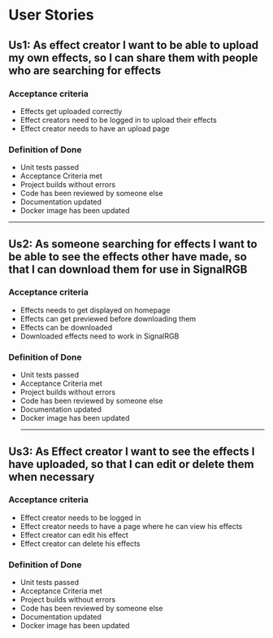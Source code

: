 # User Stories

## Us1:  As effect creator I want to be able to upload my own effects, so I can share them with people who are searching for effects
  
  ### Acceptance criteria
   * Effects get uploaded correctly
   * Effect creators need to be logged in to upload their effects
   * Effect creator needs to have an upload page
   
  ### Definition of Done 
   * Unit tests passed
   * Acceptance Criteria met
   * Project builds without errors
   * Code has been reviewed by someone else
   * Documentation updated
   * Docker image has been updated
   <hr>
   
  ## Us2: As someone searching for effects I want to be able to see the effects other have made, so that I can download them for use in SignalRGB
  
  ### Acceptance criteria
   * Effects needs to get displayed on homepage
   * Effects can get previewed before downloading them
   * Effects can be downloaded
   * Downloaded effects need to work in SignalRGB
   
  ### Definition of Done 
   * Unit tests passed
   * Acceptance Criteria met
   * Project builds without errors
   * Code has been reviewed by someone else
   * Documentation updated
   * Docker image has been updated
      <hr>
   
  ## Us3: As Effect creator I want to see the effects I have uploaded, so that I can edit or delete them when necessary
  
  ### Acceptance criteria
   * Effect creator needs to be logged in
   * Effect creator needs to have a page where he can view his effects
   * Effect creator can edit his effect
   * Effect creator can delete his effects

   
  ### Definition of Done 
   * Unit tests passed
   * Acceptance Criteria met
   * Project builds without errors
   * Code has been reviewed by someone else
   * Documentation updated
   * Docker image has been updated
   
   
